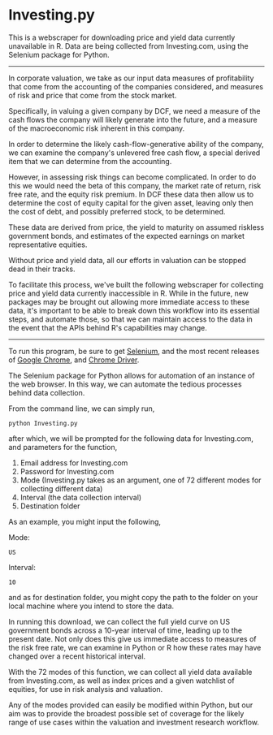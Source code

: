 # Investing.py
This is a webscraper for downloading price and yield data currently unavailable in R.
Data are being collected from Investing.com, using the Selenium package for Python.

-----------------------------------------------------------------------------------------------------------------
In corporate valuation, we take as our input data measures of profitability that come from the accounting of
the companies considered, and measures of risk and price that come from the stock market.

Specifically, in valuing a given company by DCF, we need a measure of the cash flows the company will likely generate
into the future, and a measure of the macroeconomic risk inherent in this company.

In order to determine the likely cash-flow-generative ability of the company, we can examine the company's
unlevered free cash flow, a special derived item that we can determine from the accounting.

However, in assessing risk things can become complicated. In order to do this we would need the beta
of this company, the market rate of return, risk free rate, and the equity risk premium. 
In DCF these data then allow us to determine the cost of equity capital for the given asset,
leaving only then the cost of debt, and possibly preferred stock, to be determined.

These data are derived from price, the yield to maturity on assumed riskless government bonds, and
estimates of the expected earnings on market representative equities.

Without price and yield data, all our efforts in valuation can be stopped dead in their tracks.

To facilitate this process, we've built the following webscraper for collecting price and yield data
currently inaccessible in R. While in the future, new packages may be brought out allowing more immediate
access to these data, it's important to be able to break down this workflow into its essential steps,
and automate those, so that we can maintain access to the data in the event that the APIs behind R's
capabilities may change.

-----------------------------------------------------------------------------------------------------------------


To run this program, be sure to get [Selenium](https://www.seleniumhq.org/), and the most recent releases of [Google Chrome](https://www.google.com/chrome/?brand=CHBF&utm_source=bing&utm_medium=cpc&utm_campaign=1005992%20%7C%20Chrome%20Win10%20%7C%20DR%20%7C%20ESS01%20%7C%20NA%20%7C%20US%20%7C%20en%20%7C%20Desk%20%7C%20BING%20SEM%20%7C%20BKWS%20~%20Top%20KWDS%20-%20Exact&utm_term=google%20chrome&utm_content=Google%20Chrome%20-%20Exact&ds_kid=43700010220923516&gclid=CNupzfPj--ACFduGxQIdWPcHaA&gclsrc=ds),
and [Chrome Driver](https://chromedriver.storage.googleapis.com/index.html?path=2.46/).

The Selenium package for Python allows for automation of an instance of the web browser.
In this way, we can automate the tedious processes behind data collection.

From the command line, we can simply run,

```
python Investing.py
```
after which, we will be prompted for the following data for Investing.com, and parameters for the function,

1. Email address for Investing.com
2. Password for Investing.com
3. Mode (Investing.py takes as an argument, one of 72 different modes for collecting different data)
4. Interval (the data collection interval)
5. Destination folder

As an example, you might input the following,

Mode:
```
US
```

Interval:
```
10
```

and as for destination folder, you might copy the path to the folder on your local machine where you intend to store the data.

In running this download, we can collect the full yield curve on US government bonds across a 10-year interval of time,
leading up to the present date. Not only does this give us immediate access to measures of the risk free rate,
we can examine in Python or R how these rates may have changed over a recent historical interval.

With the 72 modes of this function, we can collect all yield data available from Investing.com, as well as index
prices and a given watchlist of equities, for use in risk analysis and valuation.

Any of the modes provided can easily be modified within Python, but our aim was to provide the broadest possible set of
coverage for the likely range of use cases within the valuation and investment research workflow.
